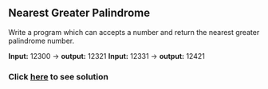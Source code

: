 ## Nearest Greater Palindrome

Write a program which can accepts a number and return the nearest greater palindrome number.

**Input:** 12300 -> **output:** 12321
**Input:** 12331 -> **output:** 12421

### Click [here](./Solutions/NearestGreatestPalindrome.java) to see solution
